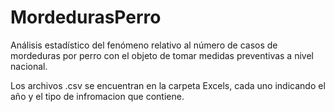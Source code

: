 ﻿# MordedurasPerro
Análisis estadístico del fenómeno relativo al número de casos de mordeduras por perro con el objeto de tomar medidas preventivas a nivel nacional.

Los archivos .csv se encuentran en la carpeta Excels, cada uno indicando el año y el tipo de infromacion que contiene.

